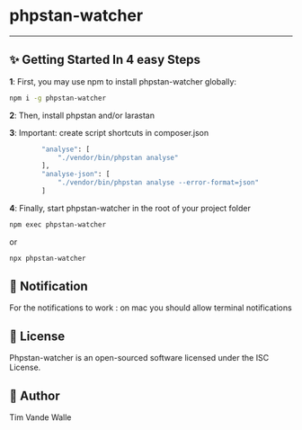 # phpstan-watcher


------


## ✨ Getting Started In 4 easy Steps


**1**: First, you may use npm to install phpstan-watcher globally:

```bash
npm i -g phpstan-watcher
```


**2**: Then, install phpstan and/or larastan


**3**: Important: create script shortcuts in composer.json

```bash
        "analyse": [
            "./vendor/bin/phpstan analyse"
        ],
        "analyse-json": [
            "./vendor/bin/phpstan analyse --error-format=json"
        ]
```

**4**: Finally, start phpstan-watcher in the root of your project folder
```bash
npm exec phpstan-watcher
```
or
```bash
npx phpstan-watcher
```

## 📖 Notification

For the notifications to work : on mac you should allow terminal notifications


## 📖 License

Phpstan-watcher is an open-sourced software licensed under the ISC License.


## 📖 Author

Tim Vande Walle
